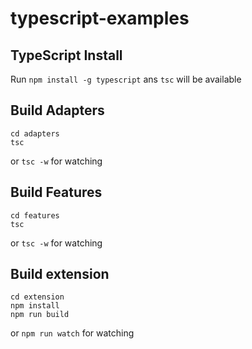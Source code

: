 # typescript-examples
## TypeScript Install
Run `npm install -g typescript` ans `tsc` will be available
## Build Adapters
```
cd adapters
tsc
```
or `tsc -w` for watching
## Build Features
```
cd features
tsc
```
or `tsc -w` for watching
## Build extension 
```
cd extension
npm install
npm run build
```
or `npm run watch` for watching
